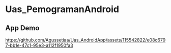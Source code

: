 # Uas_PemogramanAndroid

## App Demo

https://github.com/Agussetiaa/Uas_AndroidApp/assets/115542822/e08c6797-bb1e-47c1-95e3-a112f1950fa3

